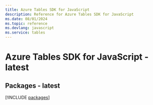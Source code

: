 ```yaml
---
title: Azure Tables SDK for JavaScript
description: Reference for Azure Tables SDK for JavaScript
ms.date: 08/01/2024
ms.topic: reference
ms.devlang: javascript
ms.service: tables
---
```

# Azure Tables SDK for JavaScript - latest
## Packages - latest
[!INCLUDE [packages](tables-index.md)]